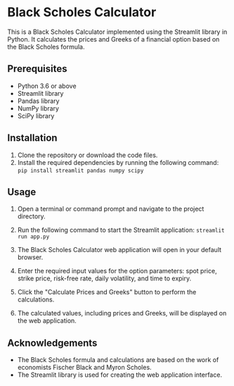 # Black Scholes Calculator

This is a Black Scholes Calculator implemented using the Streamlit library in Python. It calculates the prices and Greeks of a financial option based on the Black Scholes formula.

## Prerequisites

- Python 3.6 or above
- Streamlit library
- Pandas library
- NumPy library
- SciPy library

## Installation

1. Clone the repository or download the code files.
2. Install the required dependencies by running the following command:
   `pip install streamlit pandas numpy scipy`

## Usage

1. Open a terminal or command prompt and navigate to the project directory.
2. Run the following command to start the Streamlit application:
   `streamlit run app.py`

3. The Black Scholes Calculator web application will open in your default browser.
4. Enter the required input values for the option parameters: spot price, strike price, risk-free rate, daily volatility, and time to expiry.
5. Click the "Calculate Prices and Greeks" button to perform the calculations.
6. The calculated values, including prices and Greeks, will be displayed on the web application.

## Acknowledgements

- The Black Scholes formula and calculations are based on the work of economists Fischer Black and Myron Scholes.
- The Streamlit library is used for creating the web application interface.
